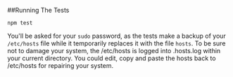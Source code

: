 ##Running The Tests

    npm test

You'll be asked for your `sudo` password, as the tests make a backup of your `/etc/hosts` file while it temporarily replaces it with the file `hosts`.
To be sure not to damage your system, the /etc/hosts is logged into .hosts.log within your current directory. You could edit, copy and paste the hosts back to /etc/hosts for repairing your system.
